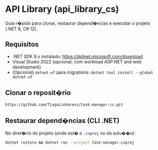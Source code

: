 # API Library (api_library_cs)

Guia r�pido para clonar, restaurar depend�ncias e executar o projeto (.NET 8, C# 12).

## Requisitos
- .NET SDK 8.x instalado: https://dotnet.microsoft.com/download
- Visual Studio 2022 (opcional, com workload ASP.NET and web development)
- (Opcional) `dotnet-ef` para migrations: `dotnet tool install --global dotnet-ef`

## Clonar o reposit�rio
```bash
https://github.com/TiagoLinharess/task-manager-cs.git
```

## Restaurar depend�ncias (CLI .NET)
No diret�rio do projeto (onde est� o `.csproj` ou da solu��o):	
```bash
dotnet restore && dotnet run --project task-manager.csproj
````